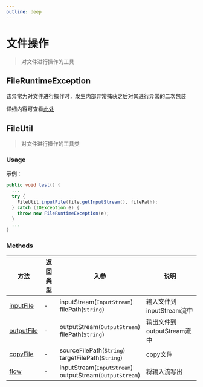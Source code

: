 ```yaml
---
outline: deep
---
```


# 文件操作

> 对文件进行操作的工具

## FileRuntimeException

该异常为对文件进行操作时，发生内部异常捕获之后对其进行异常的二次包装

详细内容可查看[此处](https://github.com/elonehoo/benewy-template/blob/main/project/basic/src/main/java/com/beneway/basic/utils/file/FileRuntimeException.java)

## FileUtil

> 对文件进行操作的工具类

### Usage

示例：

```java
public void test() {
  ...
  try {
    FileUtil.inputFile(file.getInputStream(), filePath);
  } catch (IOException e) {
    throw new FileRuntimeException(e);
  }
  ...
}
```

### Methods

| 方法 | 返回类型 | 入参 | 说明 |
|---|---|---|---|
| [inputFile](https://github.com/elonehoo/benewy-template/blob/main/project/basic/src/main/java/com/beneway/basic/utils/file/FileUtil.java#L26) | - | inputStream(`InputStream`)<br/>filePath(`String`) | 输入文件到inputStream流中 |
| [outputFile](https://github.com/elonehoo/benewy-template/blob/main/project/basic/src/main/java/com/beneway/basic/utils/file/FileUtil.java#L40) | - | outputStream(`OutputStream`)<br/>filePath(`String`) | 输出文件到outputStream流中 |
| [copyFile](https://github.com/elonehoo/benewy-template/blob/main/project/basic/src/main/java/com/beneway/basic/utils/file/FileUtil.java#L54) | - | sourceFilePath(`String`)<br/>targetFilePath(`String`) | copy文件 |
| [flow](https://github.com/elonehoo/benewy-template/blob/main/project/basic/src/main/java/com/beneway/basic/utils/file/FileUtil.java#L64) | - | inputStream(`InputStream`)<br/>outputStream(`OutputStream`) | 将输入流写出 |

